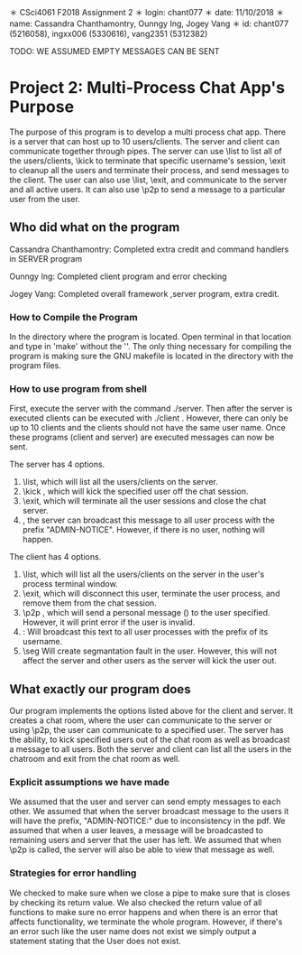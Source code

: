 ＊ CSci4061 F2018 Assignment 2
＊ login: chant077
＊ date: 11/10/2018
＊ name: Cassandra Chanthamontry, Ounngy Ing, Jogey Vang
＊ id: chant077 (5216058), ingxx006 (5330616), vang2351 (5312382)

TODO: WE ASSUMED EMPTY MESSAGES CAN BE SENT
# Project 2: Multi-Process Chat App's Purpose

The purpose of this program is to develop a multi process chat app. There is a server
that can host up to 10 users/clients. The server and client can communicate together through
pipes. The server can use \list to list all of the users/clients, \kick <username> to terminate that specific
username's session, \exit to cleanup all the users and terminate their process, and send messages to the client.
The user can also use \list, \exit, and communicate to the server and all active users. It can also use \p2p <username> <message> to send a message to a particular user from the user.

## Who did what on the program

Cassandra Chanthamontry:
  Completed extra credit and command handlers in SERVER program

Ounngy Ing:
  Completed client program and error checking

Jogey Vang:
  Completed overall framework ,server program, extra credit.

### How to Compile the Program

In the directory where the program is located. Open terminal in that location and type in 'make' without the ''.
The only thing necessary for compiling the program is making sure the GNU makefile is located in the directory with the program files.

### How to use program from shell

First, execute the server with the command ./server. Then after the server is executed clients can be executed with ./client <username>. However, there can only be up to 10 clients and the clients should not have the same user name. Once these
programs (client and server) are executed messages can now be sent.

The server has 4 options.
  1. \list, which will list all the users/clients on the server.
  2. \kick <username>, which will kick the specified user off the chat session.
  3. \exit, which will terminate all the user sessions and close the chat server.
  4. <any-other-text>, the server can broadcast this message to all user process with the prefix "ADMIN-NOTICE". However,
  if there is no user, nothing will happen.

The client has 4 options.
  1. \list, which will list all the users/clients on the server in the user's process terminal window.
  2. \exit, which will disconnect this user, terminate the user process, and remove them from the chat session.
  3. \p2p <username><message>, which will send a personal message (<message>) to the user specified. However,
  it will print error if the user is invalid.
  4. <any-other-text>: Will broadcast this text to all user processes with the prefix of its username.
  5. \seg Will create segmantation fault in the user. However, this will not affect the server and other users as the server will kick the user out. 

## What exactly our program does

Our program implements the options listed above for the client and server. It creates a chat room,
where the user can communicate to the server or using \p2p, the user can communicate to a specified user. The server has the ability, to kick specified users out of the chat room as well as broadcast a message to all users. Both the server and client can list all the users in the chatroom and exit from the chat room as well.

### Explicit assumptions we have made

We assumed that the user and server can send empty messages to each other.
We assumed that when the server broadcast message to the users it will have the prefix, "ADMIN-NOTICE:"
due to inconsistency in the pdf.
We assumed that when a user leaves, a message will be broadcasted to remaining users and server that the user has left.
We assumed that when \p2p is called, the server will also be able to view that message as well.

### Strategies for error handling

We checked to make sure when we close a pipe to make sure that is closes by checking its return value.
We also checked the return value of all functions to make sure no error happens and when there is an error that
affects functionality, we terminate the whole program. However, if there's an error such like the user name does not exist
we simply output a statement stating that the User does not exist.
